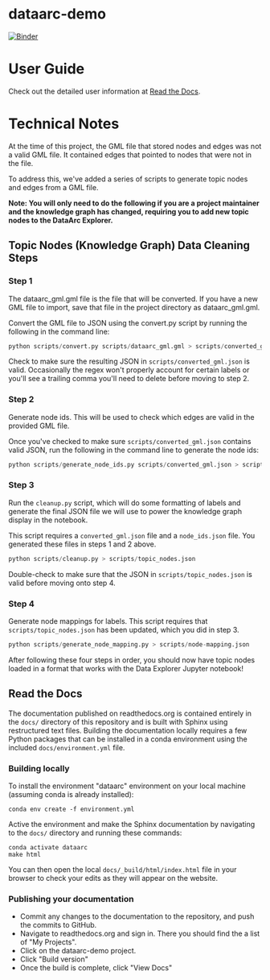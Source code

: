 # dataarc-demo

[![Binder](https://mybinder.org/badge_logo.svg)](https://mybinder.org/v2/gh/ropitz/dataarc-demo/master)

# User Guide

Check out the detailed user information at [Read the Docs](https://dataarc-demo.readthedocs.io/en/latest/).

# Technical Notes

At the time of this project, the GML file that stored nodes and edges was not a valid GML file. It contained edges that pointed to nodes that were not in the file.

To address this, we've added a series of scripts to generate topic nodes and edges from a GML file.

**Note: You will only need to do the following if you are a project maintainer and the knowledge graph has changed, requiring you to add new topic nodes to the DataArc Explorer.**

## Topic Nodes (Knowledge Graph) Data Cleaning Steps

### Step 1

The dataarc_gml.gml file is the file that will be converted. If you have a new GML file to import, save that file in the project directory as dataarc_gml.gml.

Convert the GML file to JSON using the convert.py script by running the following in the command line:

```python
python scripts/convert.py scripts/dataarc_gml.gml > scripts/converted_gml.json
```

Check to make sure the resulting JSON in `scripts/converted_gml.json` is valid. Occasionally the regex won't properly account for certain labels or you'll see a trailing comma you'll need to delete before moving to step 2.

### Step 2

Generate node ids. This will be used to check which edges are valid in the provided GML file.

Once you've checked to make sure `scripts/converted_gml.json` contains valid JSON, run the following in the command line to generate the node ids:

```python
python scripts/generate_node_ids.py scripts/converted_gml.json > scripts/node_ids.json
```

### Step 3

Run the `cleanup.py` script, which will do some formatting of labels and generate the final JSON file we will use to power the knowledge graph display in the notebook.

This script requires a `converted_gml.json` file and a `node_ids.json` file. You generated these files in steps 1 and 2 above.

```python
python scripts/cleanup.py > scripts/topic_nodes.json
```

Double-check to make sure that the JSON in `scripts/topic_nodes.json` is valid before moving onto step 4.

### Step 4

Generate node mappings for labels. This script requires that `scripts/topic_nodes.json` has been updated, which you did in step 3.

```python
python scripts/generate_node_mapping.py > scripts/node-mapping.json
```

After following these four steps in order, you should now have topic nodes loaded in a format that works with the Data Explorer Jupyter notebook!


## Read the Docs

The documentation published on readthedocs.org is contained entirely in the `docs/` directory of this repository and is
built with Sphinx using restructured text files. Building the documentation locally requires a few Python packages that
can be installed in a conda environment using the included `docs/environment.yml` file.


### Building locally

To install the environment "dataarc" environment on your local machine (assuming conda is already installed):

```
conda env create -f environment.yml
```

Active the environment and make the Sphinx documentation by navigating to the `docs/` directory and running these
commands:

```
conda activate dataarc
make html
```

You can then open the local `docs/_build/html/index.html` file in your browser to check your edits as they will appear
on the website.

### Publishing your documentation

- Commit any changes to the documentation to the repository, and push the commits to GitHub.
- Navigate to readthedocs.org and sign in. There you should find the a list of "My Projects".
- Click on the dataarc-demo project.
- Click "Build version" 
- Once the build is complete, click "View Docs"
